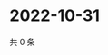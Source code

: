 # 2022-10-31

共 0 条

<!-- BEGIN WEIBO -->
<!-- 最后更新时间 Mon Oct 31 2022 23:01:24 GMT+0800 (China Standard Time) -->

<!-- END WEIBO -->
